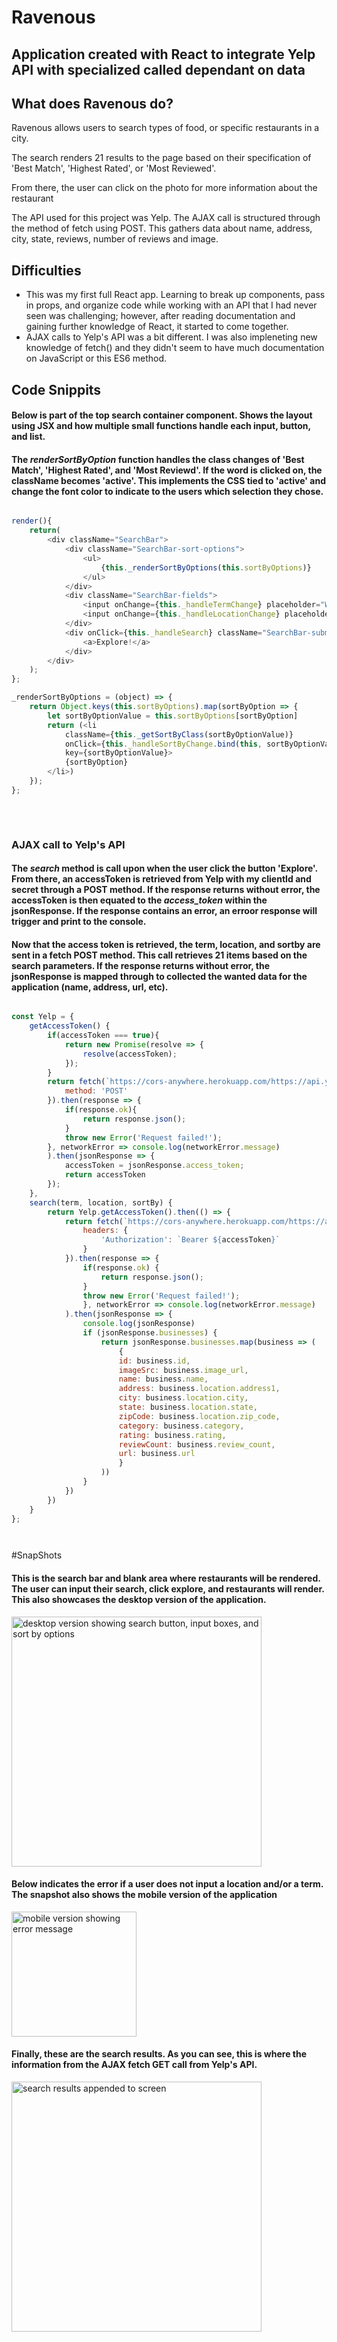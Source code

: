 <h1>Ravenous</h1>

<h2>Application created with React to integrate Yelp API with specialized called dependant on data</h2>

<h2>What does Ravenous do?</h2
<p>Ravenous allows users to search types of food, or specific restaurants in a city.</p>
<p>The search renders 21 results to the page based on their specification of 'Best Match', 'Highest Rated', or 'Most Reviewed'.</p>
<p>From there, the user can click on the photo for more information about the restaurant</p>
<p>The API used for this project was Yelp. The AJAX call is structured through the method of fetch using POST. This gathers data about name, address, city, state, reviews, number of reviews and image.</p>

<h2>Difficulties</h2>
<ul>
<li>This was my first full React app. Learning to break up components, pass in props, and organize code while working with an API that I had never seen was challenging; however, after reading documentation and gaining further knowledge of React, it started to come together.</li>
<li>AJAX calls to Yelp's API was a bit different. I was also impleneting new knowledge of fetch() and they didn't seem to have much documentation on JavaScript or this ES6 method.</li>
</ul>

<h2>Code Snippits</h2>
<h4>Below is part of the top search container component. Shows the layout using JSX and how multiple small functions handle each input, button, and list.</h4> 
<h4>The <em>renderSortByOption</em> function handles the class changes of 'Best Match', 'Highest Rated', and 'Most Reviewd'. If the word is clicked on, the className becomes 'active'. This implements the CSS tied to 'active' and change the font color to indicate to the users which selection they chose. </h4>


```javascript

render(){
    return(
        <div className="SearchBar">
            <div className="SearchBar-sort-options">
                <ul>
                    {this._renderSortByOptions(this.sortByOptions)}
                </ul>
            </div>
            <div className="SearchBar-fields">
                <input onChange={this._handleTermChange} placeholder="What are you in the mood for?" />
                <input onChange={this._handleLocationChange} placeholder="Where?" />
            </div>
            <div onClick={this._handleSearch} className="SearchBar-submit">
                <a>Explore!</a>
            </div>
        </div>
    );
};

_renderSortByOptions = (object) => {
    return Object.keys(this.sortByOptions).map(sortByOption => {
        let sortByOptionValue = this.sortByOptions[sortByOption]
        return (<li 
            className={this._getSortByClass(sortByOptionValue)}
            onClick={this._handleSortByChange.bind(this, sortByOptionValue)}
            key={sortByOptionValue}>
            {sortByOption}
        </li>)
    });
};
    
```
<br />
<h3>AJAX call to Yelp's API</h3> 
<h4>The <em>search</em> method is call upon when the user click the button 'Explore'. From there, an accessToken is retrieved from Yelp with my clientId and secret through a POST method. If the response returns without error, the accessToken is then equated to the <em>access_token</em> within the jsonResponse. If the response contains an error, an erroor response will trigger and print to the console.</h4>
<h4>Now that the access token is retrieved, the term, location, and sortby are sent in a fetch POST method. This call retrieves 21 items based on the search parameters. If the response returns without error, the jsonResponse is mapped through to collected the wanted data for the application (name, address, url, etc).</h4>


``` javascript

const Yelp = {
    getAccessToken() {
        if(accessToken === true){
            return new Promise(resolve => {
                resolve(accessToken);
            });
        } 
        return fetch(`https://cors-anywhere.herokuapp.com/https://api.yelp.com/oauth2/token?grant_type=client_credentials&client_id=${CLIENT_ID}&client_secret=${SECRET}`, {
            method: 'POST'
        }).then(response => {
            if(response.ok){
                return response.json();
            }
            throw new Error('Request failed!');
        }, networkError => console.log(networkError.message)
        ).then(jsonResponse => {
            accessToken = jsonResponse.access_token;
            return accessToken
        });
    },
    search(term, location, sortBy) {
        return Yelp.getAccessToken().then(() => {
            return fetch(`https://cors-anywhere.herokuapp.com/https://api.yelp.com/v3/businesses/search?term=${term}&location=${location}&sort_by=${sortBy}`, {
                headers: {
                    'Authorization': `Bearer ${accessToken}`
                }
            }).then(response => {
                if(response.ok) {
                    return response.json();
                }
                throw new Error('Request failed!');
                }, networkError => console.log(networkError.message)
            ).then(jsonResponse => {
                console.log(jsonResponse)
                if (jsonResponse.businesses) {
                    return jsonResponse.businesses.map(business => (
                        {
                        id: business.id,
                        imageSrc: business.image_url,
                        name: business.name,
                        address: business.location.address1,
                        city: business.location.city,
                        state: business.location.state,
                        zipCode: business.location.zip_code,
                        category: business.category,
                        rating: business.rating,
                        reviewCount: business.review_count,
                        url: business.url
                        }
                    ))
                }
            })
        })
    }
};




```

#SnapShots

<h4>This is the search bar and blank area where restaurants will be rendered. The user can input their search, click explore, and restaurants will render. This also showcases the desktop version of the application.</h4>
<img src="/mainsearchdesktop.png" width="400" alt="desktop version showing search button, input boxes, and sort by options">
<br />

<h4>Below indicates the error if a user does not input a location and/or a term. The snapshot also shows the mobile version of the application</h4>
<img src="/errormessagemobile.png" width="200" alt="mobile version showing error message">
<br />

<h4>Finally, these are the search results. As you can see, this is where the information from the AJAX fetch GET call from Yelp's API. </h4>
<img src="/searchresult.png" width="400" alt="search results appended to screen">
